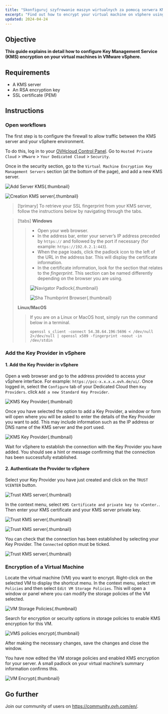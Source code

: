 ```yaml
---
title: "Skonfiguruj szyfrowanie maszyn wirtualnych za pomocą serwera KMS (EN)"
excerpt: "Find out how to encrypt your virtual machine on vSphere using a KMS server"
updated: 2024-04-24
---
```


## Objective

**This guide explains in detail how to configure Key Management Service (KMS) encryption on your virtual machines in VMware vSphere.**

## Requirements

- A KMS server  
- An RSA encryption key
- SSL certificate (PEM)

## Instructions

### Open workflows

The first step is to configure the firewall to allow traffic between the KMS server and your vSphere environment.

To do this, log in to your [OVHcloud Control Panel](/links/manager). Go to `Hosted Private Cloud` > `VMware` > `Your Dedicated Cloud` > `Security`.

Once in the security section, go to the `Virtual Machine Encryption Key Management Servers` section (at the bottom of the page), and add a new KMS server.

![Add Server KMS](images/add_kms_server.png){.thumbnail}

![Creation KMS server](images/creation_kms_server.png){.thumbnail}

> [!primary]
> To retrieve your SSL fingerprint from your KMS server, follow the instructions below by navigating through the tabs.
>

> [!tabs]
> **Windows**
>>
>> - Open your web browser.
>> - In the address bar, enter your server’s IP address preceded by `https://` and followed by the port if necessary (for example: `https://192.0.2.1:443`).
>> - When the page loads, click the padlock icon to the left of the URL in the address bar. This will display the certificate information.
>> - In the certificate information, look for the section that relates to the *fingerprint*. This section can be named differently depending on the browser you are using.<br>
>>
>> ![Navigator Padlock](images/padlock_website.png){.thumbnail}
>>
>> ![Sha Thumbprint Browser](images/fingerprint_sha.png){.thumbnail}
>>
> **Linux/MacOS**
>>
>> If you are on a Linux or MacOS host, simply run the command below in a terminal.<br>
>>
>> ```shell
>> openssl s_client -connect 54.38.64.196:5696 < /dev/null 2>/dev/null | openssl x509 -fingerprint -noout -in /dev/stdin
>> ```

### Add the Key Provider in vSphere

#### 1. Add the Key Provider in vSphere

Open a web browser and go to the address provided to access your vSphere interface. For example: `https://pcc-x.x.x.x.ovh.de/ui/`.
Once logged in, select the `Configure` tab of your Dedicated Cloud then `Key Providers`. click `Add a new Standard Key Provider`.

![KMS Key Provider](images/kms_key_provider.png){.thumbnail}

Once you have selected the option to add a Key Provider, a window or form will open where you will be asked to enter the details of the Key Provider you want to add. This may include information such as the IP address or DNS name of the KMS server and the port used.

![KMS Key Provider](images/kms_key_provider_2.png){.thumbnail}

Wait for vSphere to establish the connection with the Key Provider you have added. You should see a hint or message confirming that the connection has been successfully established.

#### 2. Authenticate the Provider to vSphere

Select your Key Provider you have just created and click on the `TRUST VCENTER` button.

![Trust KMS server](images/trust_kms.png){.thumbnail}

In the context menu, select `KMS Certificate and private key to vCenter.`. Then enter your KMS certificate and your KMS server private key.

![Trust KMS server](images/kms_trust_vcenter.png){.thumbnail}

![Trust KMS server](images/kms_trust_vcenter_2.png){.thumbnail}

You can check that the connection has been established by selecting your Key Provider. The `Connected` option must be ticked.

![Trust KMS server](images/kms_key_provider_3.png){.thumbnail}

### Encryption of a Virtual Machine

Locate the virtual machine (VM) you want to encrypt. Right-click on the selected VM to display the shortcut menu. In the context menu, select `VM Policies` and then select `Edit VM Storage Policies`. This will open a window or panel where you can modify the storage policies of the VM selected.

![VM Storage Policies](images/vm_policies.png){.thumbnail}

Search for encryption or security options in storage policies to enable KMS encryption for this VM.

![VMS policies encrypt](images/vm_policies_kms_encrypt.png){.thumbnail}

After making the necessary changes, save the changes and close the window.

You have now edited the VM storage policies and enabled KMS encryption for your server. A small padlock on your virtual machine’s summary information confirms this.

![VM Encrypt](images/vm_encrypt.png){.thumbnail}

## Go further <a name="go-further"></a>

Join our community of users on <https://community.ovh.com/en/>.